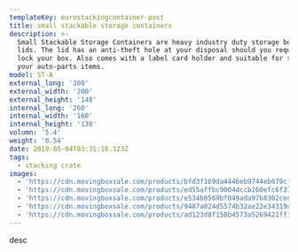 ```yaml
---
templateKey: eurostackingcontainer-post
title: small stackable storage containers
description: >-
  Small Stackable Storage Containers are heavy industry duty storage boxes with
  lids. The lid has an anti-theft hole at your disposal should you require to
  lock your box. Also comes with a label card holder and suitable for storing
  your auto-parts items.
model: ST-A
external_long: '300'
external_width: '200'
external_height: '148'
internal_long: '260'
internal_width: '160'
internal_height: '130'
volumn: '5.4'
weight: '0.54'
date: 2019-05-04T03:31:18.123Z
tags:
  - stacking crate
images:
  - 'https://cdn.movingboxsale.com/products/bfd3f169da4446eb9744eb679cf569b9.jpg'
  - 'https://cdn.movingboxsale.com/products/ed55affbc9004dccb260efc6f3704458.jpg'
  - 'https://cdn.movingboxsale.com/products/e534b0569bf049ada97b8302ced9e093.jpg'
  - 'https://cdn.movingboxsale.com/products/9487a024d5574b32ae22e34319dd74f3.jpg'
  - 'https://cdn.movingboxsale.com/products/ad123d8f158b4573a5269421ff15cf83.jpg'
---
```

desc
